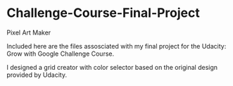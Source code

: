 # Challenge-Course-Final-Project
Pixel Art Maker

Included here are the files assosciated with my final project for the Udacity: Grow with Google Challenge Course.

I designed a grid creator with color selector based on the original design provided by Udacity.
